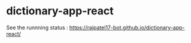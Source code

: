 # dictionary-app-react

See the runnning status : https://rajpatel17-bot.github.io/dictionary-app-react/
